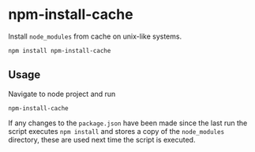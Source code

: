 # npm-install-cache

Install `node_modules` from cache on unix-like systems.

	npm install npm-install-cache

## Usage

Navigate to node project and run

	npm-install-cache

If any changes to the `package.json` have been made since the last run the script executes `npm install` and stores a copy of the `node_modules` directory, these are used next time the script is executed.
